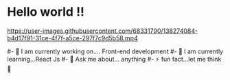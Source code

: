 # Hello world !!

  







https://user-images.githubusercontent.com/68331790/138274084-b4d17f91-31ce-4f7f-a5ce-297f7c9d5b58.mp4

#- 🔭 I am currently working on.... Front-end development
#- 🌱 I am currently learning...React Js
#- 💭 Ask me about... anything
#- ⚡ fun fact...let me think 🤔






